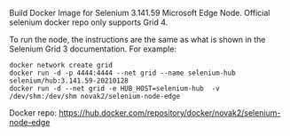 Build Docker Image for Selenium 3.141.59 Microsoft Edge Node. Official selenium docker repo only supports Grid 4.

To run the node, the instructions are the same as what is shown in the Selenium Grid 3 documentation. For example:
```
docker network create grid 
docker run -d -p 4444:4444 --net grid --name selenium-hub selenium/hub:3.141.59-20210128 
docker run -d --net grid -e HUB_HOST=selenium-hub  -v /dev/shm:/dev/shm novak2/selenium-node-edge
```

Docker repo: https://hub.docker.com/repository/docker/novak2/selenium-node-edge

